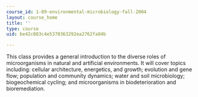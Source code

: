 ```yaml
---
course_id: 1-89-environmental-microbiology-fall-2004
layout: course_home
title: ''
type: course
uid: be42c083c4e5370363292ea2762fa84b

---
```

This class provides a general introduction to the diverse roles of microorganisms in natural and artificial environments. It will cover topics including: cellular architecture, energetics, and growth; evolution and gene flow; population and community dynamics; water and soil microbiology; biogeochemical cycling; and microorganisms in biodeterioration and bioremediation.
